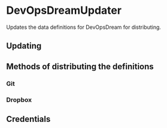 # DevOpsDreamUpdater

Updates the data definitions for DevOpsDream for distributing.

## Updating

## Methods of distributing the definitions

### Git

### Dropbox

## Credentials


